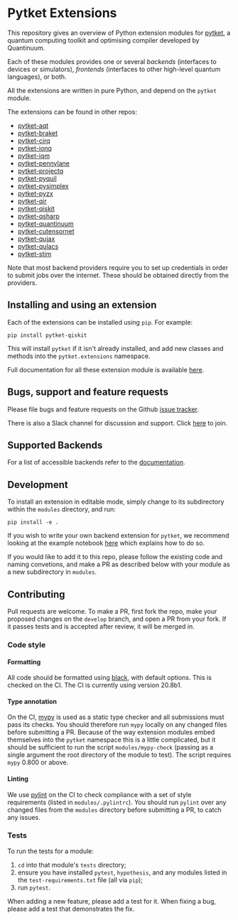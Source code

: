 # Pytket Extensions

This repository gives an overview of Python extension modules for 
[pytket](https://cqcl.github.io/tket/pytket/api/index.html), a quantum computing toolkit and optimising compiler developed by Quantinuum.

Each of these modules provides one or several _backends_ (interfaces to devices
or simulators), _frontends_ (interfaces to other high-level quantum languages),
or both.

All the extensions are written in pure Python, and depend on the `pytket`
module.

The extensions can be found in other repos:

* [pytket-aqt](https://github.com/CQCL/pytket-aqt)
* [pytket-braket](https://github.com/CQCL/pytket-braket)
* [pytket-cirq](https://github.com/CQCL/pytket-cirq)
* [pytket-ionq](https://github.com/CQCL/pytket-ionq)
* [pytket-iqm](https://github.com/CQCL/pytket-iqm)
* [pytket-pennylane](https://github.com/CQCL/pytket-pennylane)
* [pytket-projectq](https://github.com/CQCL/pytket-projectq)
* [pytket-pyquil](https://github.com/CQCL/pytket-pyquil)
* [pytket-pysimplex](https://github.com/CQCL/pytket-pysimplex)
* [pytket-pyzx](https://github.com/CQCL/pytket-pyzx)
* [pytket-qir](https://github.com/CQCL/pytket-qir)
* [pytket-qiskit](https://github.com/CQCL/pytket-qiskit)
* [pytket-qsharp](https://github.com/CQCL/pytket-qsharp)
* [pytket-quantinuum](https://github.com/CQCL/pytket-quantinuum)
* [pytket-cutensornet](https://github.com/CQCL/pytket-cutensornet)
* [pytket-qujax](https://github.com/CQCL/pytket-qujax)
* [pytket-qulacs](https://github.com/CQCL/pytket-qulacs)
* [pytket-stim](https://github.com/CQCL/pytket-stim)

Note that most backend providers require you to set up credentials in order to
submit jobs over the internet. These should be obtained directly from the
providers.

## Installing and using an extension

Each of the extensions can be installed using `pip`. For example:

```shell
pip install pytket-qiskit
```

This will install `pytket` if it isn't already installed, and add new classes
and methods into the `pytket.extensions` namespace.

Full documentation for all these extension module is available
[here](https://cqcl.github.io/pytket-extensions/api/index.html).

## Bugs, support and feature requests

Please file bugs and feature requests on the Github
[issue tracker](https://github.com/CQCL/pytket-extensions/issues).

There is also a Slack channel for discussion and support. Click [here](https://tketusers.slack.com/join/shared_invite/zt-18qmsamj9-UqQFVdkRzxnXCcKtcarLRA#/shared-invite/email) to join.

## Supported Backends

For a list of accessible backends refer to the [documentation](https://cqcl.github.io/pytket-extensions/api/index.html).

## Development

To install an extension in editable mode, simply change to its subdirectory
within the `modules` directory, and run:

```shell
pip install -e .
```

If you wish to write your own backend extension for `pytket`, we recommend
looking at the example notebook
[here](https://github.com/CQCL/pytket/blob/main/examples/creating_backends.ipynb)
which explains how to do so.

If you would like to add it to this repo, please follow the existing code and
naming convetions, and make a PR as described below with your module as a new
subdirectory in `modules`.

## Contributing

Pull requests are welcome. To make a PR, first fork the repo, make your proposed
changes on the `develop` branch, and open a PR from your fork. If it passes
tests and is accepted after review, it will be merged in.

### Code style

#### Formatting

All code should be formatted using
[black](https://black.readthedocs.io/en/stable/), with default options. This is
checked on the CI. The CI is currently using version 20.8b1.

#### Type annotation

On the CI, [mypy](https://mypy.readthedocs.io/en/stable/) is used as a static
type checker and all submissions must pass its checks. You should therefore run
`mypy` locally on any changed files before submitting a PR. Because of the way
extension modules embed themselves into the `pytket` namespace this is a little
complicated, but it should be sufficient to run the script `modules/mypy-check`
(passing as a single argument the root directory of the module to test). The
script requires `mypy` 0.800 or above.

#### Linting

We use [pylint](https://pypi.org/project/pylint/) on the CI to check compliance
with a set of style requirements (listed in `modules/.pylintrc`). You should run
`pylint` over any changed files from the `modules` directory before submitting a
PR, to catch any issues.

### Tests

To run the tests for a module:

1. `cd` into that module's `tests` directory;
2. ensure you have installed `pytest`, `hypothesis`, and any modules listed in
the `test-requirements.txt` file (all via `pip`);
3. run `pytest`.

When adding a new feature, please add a test for it. When fixing a bug, please
add a test that demonstrates the fix.
